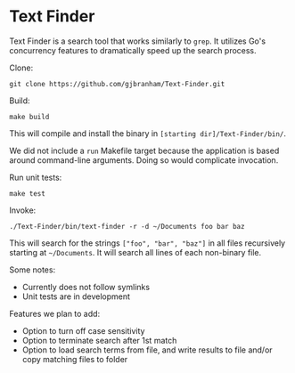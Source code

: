 # Text Finder

Text Finder is a search tool that works similarly to `grep`. It utilizes Go's concurrency features to dramatically speed up the search process.

Clone:

`git clone https://github.com/gjbranham/Text-Finder.git`

Build:

`make build`

This will compile and install the binary in `[starting dir]/Text-Finder/bin/`. 

We did not include a `run` Makefile target because the application is based around command-line arguments. Doing so would complicate invocation.

Run unit tests:

`make test`

Invoke:

`./Text-Finder/bin/text-finder -r -d ~/Documents foo bar baz`

This will search for the strings `["foo", "bar", "baz"]` in all files recursively starting at `~/Documents`. It will search all lines of each non-binary file.

Some notes:

- Currently does not follow symlinks
- Unit tests are in development

Features we plan to add:
- Option to turn off case sensitivity
- Option to terminate search after 1st match
- Option to load search terms from file, and write results to file and/or copy matching files to folder
 
